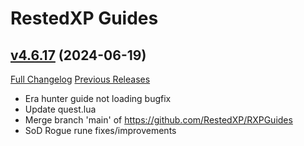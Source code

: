 # RestedXP Guides

## [v4.6.17](https://github.com/RestedXP/RXPGuides/tree/v4.6.17) (2024-06-19)
[Full Changelog](https://github.com/RestedXP/RXPGuides/compare/v4.6.16...v4.6.17) [Previous Releases](https://github.com/RestedXP/RXPGuides/releases)

- Era hunter guide not loading bugfix  
- Update quest.lua  
- Merge branch 'main' of https://github.com/RestedXP/RXPGuides  
- SoD Rogue rune fixes/improvements  
